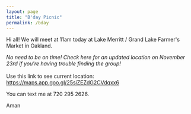 ```yaml
---
layout: page
title: "B'day Picnic"
permalink: /bday
---
```

<p> Hi all! We will meet at 11am today at Lake Merritt / Grand Lake Farmer's Market in Oakland. </p>

<div style="font-style: italic">No need to be on time! Check here for an updated location on November 23rd if you're having trouble finding the group!</div>

<br>
Use this link to see current location:
<a href="https://maps.app.goo.gl/25siZEZdG2CVdqxx6">
https://maps.app.goo.gl/25siZEZdG2CVdqxx6</a>

You can text me at 720 295 2626.

Aman
